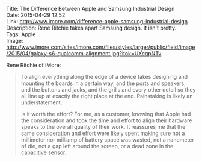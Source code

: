 Title: The Difference Between Apple and Samsung Industrial Design  
Date: 2015-04-29 12:52  
Link: http://www.imore.com/difference-apple-samsung-industrial-design  
Description: Rene Ritchie takes apart Samsung design. It isn't pretty.  
Tags: Apple  
Image: http://www.imore.com/sites/imore.com/files/styles/larger/public/field/image/2015/04/galaxy-s6-qualcomm-alignment.jpg?itok=UXcqpNTv  

Rene Ritchie of iMore:

> To align everything along the edge of a device takes designing and mounting the boards in a certain way, and the ports and speakers, and the buttons and jacks, and the grills and every other detail so they all line up at exactly the right place at the end. Painstaking is likely an understatement.
>
> Is it worth the effort? For me, as a customer, knowing that Apple had the consideration and took the time and effort to align their hardware speaks to the overall quality of their work. It reassures me that the same consideration and effort were likely spent making sure not a millimeter nor milliamp of battery space was wasted, not a nanometer of die, not a gap left around the screen, or a dead zone in the capacitive sensor.